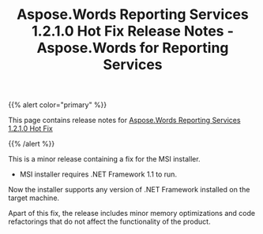 ﻿---
title: Aspose.Words Reporting Services 1.2.1.0 Hot Fix Release Notes - Aspose.Words for Reporting Services
articleTitle: Aspose.Words Reporting Services 1.2.1.0 Hot Fix Release Notes
linktitle: Aspose.Words Reporting Services 1.2.1.0 Hot Fix Release Notes
description: "Aspose.Words Reporting Services 1.2.1.0 Hot Fix Release Notes – learn about the latest updates and fixes."
type: docs
weight: 150
url: /reportingservices/aspose-words-reporting-services-1-2-1-0-hot-fix-release-notes/
---

{{% alert color="primary" %}}

This page contains release notes for [Aspose.Words Reporting Services 1.2.1.0 Hot Fix](https://downloads.aspose.com/words/reportingservices/new-releases/aspose.words-reporting-services-1.2.1.0-hot-fix/)

{{% /alert %}}

This is a minor release containing a fix for the MSI installer.

- MSI installer requires .NET Framework 1.1 to run.

Now the installer supports any version of .NET Framework installed on the target machine.

Apart of this fix, the release includes minor memory optimizations and code refactorings that do not affect the functionality of the product.
